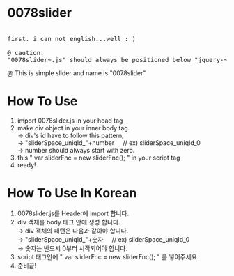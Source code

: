 # 0078slider
<pre>
<sorry>
first. i can not english...well : )
</sorry>
@ caution.
"0078slider~.js" should always be positioned below "jquery-~.js"
</pre>

@ This is simple slider and name is "0078slider"<br/>



# How To Use <br/>
1. import 0078slider.js in your head tag <br/>
2. make div object in your inner body tag. <br/>
→ div's id have to follow this pattern, <br/>
→ "sliderSpace_uniqId_"+number &nbsp;&nbsp;&nbsp;&nbsp;// ex) sliderSpace_uniqId_0  
→ number should always start with zero.
3. this " var sliderFnc = new sliderFnc(); " in your script tag
4. ready!

# How To Use In Korean <br/>
1. 0078slider.js를 Header에 import 합니다.<br/>
2. div 객체를 body 태그 안에 생성 합니다.<br/>
→ div 객체의 패턴은 다음과 같아야 합니다.<br/>
→ "sliderSpace_uniqId_"+숫자 &nbsp;&nbsp;&nbsp;&nbsp;// ex) sliderSpace_uniqId_0  <br/>
→ 숫자는 반드시 0부터 시작되어야 합니다.<br/>
3. script 태그안에 " var sliderFnc = new sliderFnc(); " 를 넣어주세요.
4. 준비끝!
